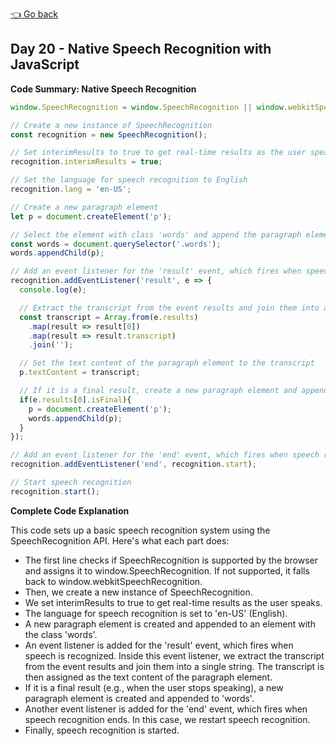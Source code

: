 [👈 Go back](../readme.md)

## Day 20 - Native Speech Recognition with JavaScript

**Code Summary: Native Speech Recognition**

```javascript
window.SpeechRecognition = window.SpeechRecognition || window.webkitSpeechRecognition;

// Create a new instance of SpeechRecognition
const recognition = new SpeechRecognition();

// Set interimResults to true to get real-time results as the user speaks
recognition.interimResults = true;

// Set the language for speech recognition to English
recognition.lang = 'en-US';

// Create a new paragraph element
let p = document.createElement('p');

// Select the element with class 'words' and append the paragraph element to it
const words = document.querySelector('.words');
words.appendChild(p);

// Add an event listener for the 'result' event, which fires when speech is recognized
recognition.addEventListener('result', e => { 
  console.log(e);

  // Extract the transcript from the event results and join them into a single string
  const transcript = Array.from(e.results)
    .map(result => result[0])
    .map(result => result.transcript)
    .join('');

  // Set the text content of the paragraph element to the transcript
  p.textContent = transcript; 

  // If it is a final result, create a new paragraph element and append it to 'words'
  if(e.results[0].isFinal){
    p = document.createElement('p');
    words.appendChild(p);
  }
});

// Add an event listener for the 'end' event, which fires when speech recognition ends
recognition.addEventListener('end', recognition.start);

// Start speech recognition
recognition.start();
```

**Complete Code Explanation**

This code sets up a basic speech recognition system using the SpeechRecognition API. Here's what each part does:

- The first line checks if SpeechRecognition is supported by the browser and assigns it to window.SpeechRecognition. If not supported, it falls back to window.webkitSpeechRecognition.
- Then, we create a new instance of SpeechRecognition.
- We set interimResults to true to get real-time results as the user speaks.
- The language for speech recognition is set to 'en-US' (English).
- A new paragraph element is created and appended to an element with the class 'words'.
- An event listener is added for the 'result' event, which fires when speech is recognized. Inside this event listener, we extract the transcript from the event results and join them into a single string. The transcript is then assigned as the text content of the paragraph element.
- If it is a final result (e.g., when the user stops speaking), a new paragraph element is created and appended to 'words'.
- Another event listener is added for the 'end' event, which fires when speech recognition ends. In this case, we restart speech recognition.
- Finally, speech recognition is started.

